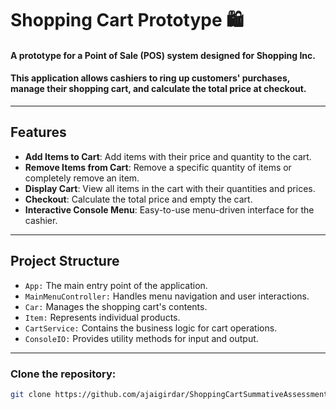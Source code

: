 # Shopping Cart Prototype 🛍

#### A prototype for a Point of Sale (POS) system designed for Shopping Inc.<br>
#### This application allows cashiers to ring up customers' purchases, manage their shopping cart, and calculate the total price at checkout.

----
## Features
- **Add Items to Cart**: Add items with their price and quantity to the cart.
- **Remove Items from Cart**: Remove a specific quantity of items or completely remove an item.
- **Display Cart**: View all items in the cart with their quantities and prices.
- **Checkout**: Calculate the total price and empty the cart.
- **Interactive Console Menu**: Easy-to-use menu-driven interface for the cashier.
----
## Project Structure
- ````App:```` The main entry point of the application.
- ``` MainMenuController: ``` Handles menu navigation and user interactions.
- ```Car:``` Manages the shopping cart's contents.
- ```Item:``` Represents individual products.
- ```CartService:``` Contains the business logic for cart operations.
- ```ConsoleIO:``` Provides utility methods for input and output.
----
### Clone the repository:
   ```sh
   git clone https://github.com/ajaigirdar/ShoppingCartSummativeAssessment.git 
   ```








